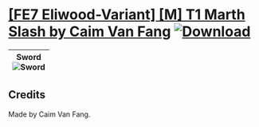# [\[FE7 Eliwood-Variant\] \[M\] T1 Marth Slash by Caim Van Fang](https://github.com/Klokinator/FE-Repo/tree/main/Battle%20Animations/Lords%20-%20Vanilla%20and%20Custom/%5BFE7%20Eliwood-Variant%5D%20%5BM%5D%20T1%20Marth%20Slash%20by%20Caim%20Van%20Fang) [![Download](https://img.shields.io/badge/Download--red?style=social&logo=github)](https://minhaskamal.github.io/DownGit/#/home?url=https://github.com/Klokinator/FE-Repo/tree/main/Battle%20Animations/Lords%20-%20Vanilla%20and%20Custom/%5BFE7%20Eliwood-Variant%5D%20%5BM%5D%20T1%20Marth%20Slash%20by%20Caim%20Van%20Fang)

| <b>Sword</b><br/><img alt="Sword" src="https://raw.githubusercontent.com/Klokinator/FE-Repo/main/Battle%20Animations/Lords%20-%20Vanilla%20and%20Custom/%5BFE7%20Eliwood-Variant%5D%20%5BM%5D%20T1%20Marth%20Slash%20by%20Caim%20Van%20Fang/1.%20Sword/Sword.gif"/> |
| :---: |

## Credits

Made by Caim Van Fang.

